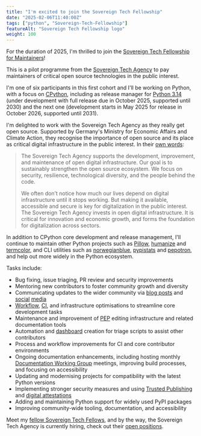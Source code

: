 ```yaml
---
title: "I'm excited to join the Sovereign Tech Fellowship"
date: "2025-02-06T11:40:00Z"
tags: ["python", "Sovereign-Tech-Fellowship"]
featureAlt: "Sovereign Tech Fellowship logo"
weight: 100
---
```


For the duration of 2025, I'm thrilled to join the
[Sovereign Tech Fellowship for Maintainers](https://www.sovereign.tech/programs/fellowship)!

This is a pilot programme from the [Sovereign Tech Agency](https://www.sovereign.tech/)
to pay maintainers of critical open source technologies in the public interest.

I'm one of six participants in this first cohort and I'll be working on Python, with a
focus on [CPython](https://github.com/python/cpython), including as release manager for
[Python 3.14](https://peps.python.org/pep-0745/) (under development with full release
due in October 2025, supported until 2030) and the next one (development starts in May
2025 for release in October 2026, supported until 2031).

I'm delighted to work with the Sovereign Tech Agency as they really get open source.
Supported by Germany's Ministry for Economic Affairs and Climate Action, they recognise
the importance of open source and its place as critical digital infrastructure in the
public interest. In their [own words](https://www.sovereign.tech/mission):

> The Sovereign Tech Agency supports the development, improvement, and maintenance of
> open digital infrastructure. Our goal is to sustainably strengthen the open source
> ecosystem. We focus on security, resilience, technological diversity, and the people
> behind the code.
>
> We often don’t notice how much our lives depend on digital infrastructure until it
> stops working. But making it available, accessible and secure is key for
> digitalization in the public interest. The Sovereign Tech Agency invests in open
> digital infrastructure. It is critical for innovation and economic growth, and forms
> the foundation for digitalization across sectors.

In addition to CPython core development and release management, I'll continue to
maintain other Python projects such as [Pillow](https://pillow.readthedocs.io/),
[humanize](https://github.com/python-humanize/humanize) and
[termcolor](https://github.com/termcolor/termcolor), and CLI utilities such as
[norwegianblue](https://github.com/hugovk/norwegianblue),
[pypistats](https://github.com/hugovk/pypistats) and
[pepotron](https://github.com/hugovk/pepotron), and help out more widely in the Python
ecosystem.

Tasks include:

- Bug fixing, issue triaging, PR review and security improvements
- Mentoring new contributors to foster community growth and diversity
- Communicating updates to the wider community via [blog posts](https://hugovk.dev/) and
  [social](https://mastodon.social/@hugovk) [media](https://bsky.app/profile/hugovk.dev)
- [Workflow](https://github.com/python/core-workflow),
  [CI](https://github.com/python/cpython/actions/), and infrastructure optimisations to
  streamline core development tasks
- Maintenance and improvement of [PEP](http://peps.python.org/) editing infrastructure
  and related documentation tools
- Automation and [dashboard](https://hugovk.github.io/dashboard/) creation for triage
  scripts to assist other contributors
- Process and workflow improvements for CI and core contributor environments
- Ongoing documentation enhancements, including hosting monthly
  [Documentation Working Group](https://docs-community.readthedocs.io/en/latest/)
  meetings, improving build processes, and focusing on accessibility
- Updating and modernising projects for compatibility with the latest Python versions
- Implementing stronger security measures and using
  [Trusted Publishing](https://docs.pypi.org/trusted-publishers/) and
  [digital attestations](https://docs.pypi.org/attestations/)
- Adding and maintaining Python support for widely used PyPI packages
- Improving community-wide tooling, documentation, and accessibility

Meet my
[fellow Sovereign Tech Fellows](https://www.sovereign.tech/news/meet-the-sovereign-tech-fellows),
and by the way, the Sovereign Tech Agency is currently hiring, check out their
[open positions](https://www.sovereign.tech/jobs).
